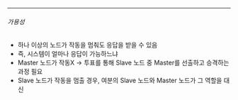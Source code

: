 --- 
###### 가용성
- 하나 이상의 노드가 작동을 멈춰도 응답을 받을 수 있음
- 즉, 시스템이 얼마나 응답이 가능하느냐
- Master 노드가 작동X -> 투표를 통해 Slave 노드 중 Master를 선출하고 승격하는 과정 필요
- Slave 노드가 작동을 멈출 경우, 여분의 Slave 노드와 Master 노드가 그 역할을 대신